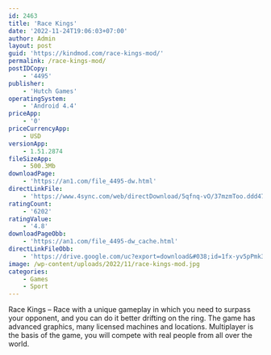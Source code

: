 ```yaml
---
id: 2463
title: 'Race Kings'
date: '2022-11-24T19:06:03+07:00'
author: Admin
layout: post
guid: 'https://kindmod.com/race-kings-mod/'
permalink: /race-kings-mod/
postIDCopy:
    - '4495'
publisher:
    - 'Hutch Games'
operatingSystem:
    - 'Android 4.4'
priceApp:
    - '0'
priceCurrencyApp:
    - USD
versionApp:
    - 1.51.2874
fileSizeApp:
    - 500.3Mb
downloadPage:
    - 'https://an1.com/file_4495-dw.html'
directLinkFile:
    - 'https://www.4sync.com/web/directDownload/5qfnq-vO/37mzmToo.ddd47cb18630e0c843286b9b636e78f3'
ratingCount:
    - '6202'
ratingValue:
    - '4.8'
downloadPageObb:
    - 'https://an1.com/file_4495-dw_cache.html'
directLinkFileObb:
    - 'https://drive.google.com/uc?export=download&#038;id=1fx-yv5pPmk3CBjuBbkpgdinKD72rdkYw'
image: /wp-content/uploads/2022/11/race-kings-mod.jpg
categories:
    - Games
    - Sport
---
```


Race Kings – Race with a unique gameplay in which you need to surpass your opponent, and you can do it better drifting on the ring. The game has advanced graphics, many licensed machines and locations. Multiplayer is the basis of the game, you will compete with real people from all over the world.